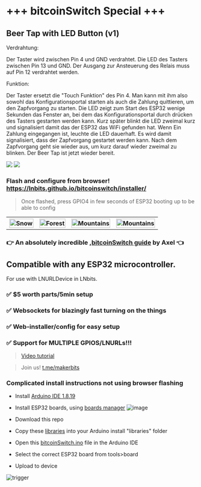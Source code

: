
# +++ bitcoinSwitch Special +++
## Beer Tap with LED Button (v1)

                          
Verdrahtung:

Der Taster wird zwischen Pin 4 und GND verdrahtet. 
Die LED des Tasters zwischen Pin 13 und GND.
Der Ausgang zur Ansteuerung des Relais muss auf Pin 12 verdrahtet werden.

Funktion:

Der Taster ersetzt die "Touch Funktion" des Pin 4. Man kann mit ihm also sowohl
das Konfigurationsportal starten als auch die Zahlung quittieren, um den Zapfvorgang
zu starten. Die LED zeigt zum Start des ESP32 wenige Sekunden das Fenster an, bei dem das
Konfigurationsportal durch drücken des Tasters gestarten werden kann. Kurz später blinkt die LED zweimal
kurz und signalisiert damit das der ESP32 das WiFi gefunden hat. Wenn Ein Zahlung eingegangen ist,
leuchte die LED dauerhaft. Es wird damit signalisiert, dass der Zapfvorgang gestartet 
werden kann. Nach dem Zapfvorgang geht sie wieder aus, um kurz darauf wieder zweimal zu blinken. 
Der Beer Tap ist jetzt wieder bereit.




<img style="max-width:100%;" src="https://user-images.githubusercontent.com/33088785/166832680-600ed270-cbc9-4749-82f1-c1853b242329.png">

<img style="max-width:100%;" src="https://user-images.githubusercontent.com/33088785/166829474-a28ca2b7-dd3e-46d4-89d3-8a10bf1d3fad.png">

### Flash and configure from browser! https://lnbits.github.io/bitcoinswitch/installer/

> Once flashed, press GPIO4 in few seconds of ESP32 booting up to be able to config

   <table>
  <tr>
    <th><img src="https://user-images.githubusercontent.com/33088785/204107016-bc9473e0-2843-4873-af71-cd934e07f444.gif" alt="Snow" style="width:100%"></th>
    <th><img src="https://user-images.githubusercontent.com/33088785/204107029-cc4ad95b-b130-4b48-9091-86d7be7d4f16.gif" alt="Forest" style="width:100%"></th>
    <th><img src="https://user-images.githubusercontent.com/33088785/204107037-870571f8-b860-4019-93d4-bbdbeaf1091f.gif" alt="Mountains" style="width:100%"></th>
    <th><img src="https://user-images.githubusercontent.com/33088785/204107044-b8a7d94f-6908-40dd-bb82-974e08f077f4.gif" alt="Mountains" style="width:100%"></th>
  </tr>
</table> 

### 👉 An absolutely incredible ,<a href="https://ereignishorizont.xyz/bitcoinswitch/en/">bitcoinSwitch guide</a> by Axel 👈

## Compatible with any ESP32 microcontroller.

For use with LNURLDevice in LNbits.

### ✅ $5 worth parts/5min setup

### ✅ Websockets for blazingly fast turning on the things

### ✅ Web-installer/config for easy setup

### ✅ Support for MULTIPLE GPIOS/LNURLs!!!


> <a href="https://twitter.com/arcbtc/status/1585627498510831616">Video tutorial</a>

> Join us! <a href="https://t.me/makerbits">t.me/makerbits</a>

### Complicated install instructions not using browser flashing
- Install <a href="https://www.arduino.cc/en/software">Arduino IDE 1.8.19</a>
- Install ESP32 boards, using <a href="https://docs.espressif.com/projects/arduino-esp32/en/latest/installing.html#installing-using-boards-manager">boards manager</a>
![image](https://user-images.githubusercontent.com/33088785/161862832-1269a12e-16ce-427c-9a92-df3ee573a1fb.png)

- Download this repo
- Copy these <a href="libraries">libraries</a> into your Arduino install "libraries" folder
- Open this <a href="bitcoinSwitch.ino">bitcoinSwitch.ino</a> file in the Arduino IDE
- Select the correct ESP32 board from tools>board
- Upload to device

![trigger](https://user-images.githubusercontent.com/33088785/166829947-d0194b32-19fc-4a16-83d3-dc6f9af9337c.gif)

